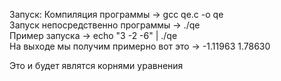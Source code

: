 Запуск:
Компиляция программы -> gcc qe.c -o qe  
Запуск непосредственно программы -> ./qe  
Пример запуска -> echo "3 -2 -6" | ./qe  
На выходе мы получим примерно вот это -> -1.11963 1.78630  
  
Это и будет являтся корнями уравнения
